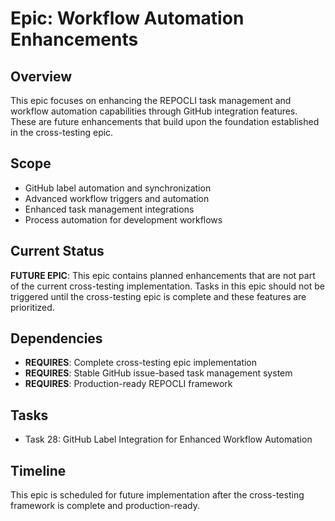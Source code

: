# Epic: Workflow Automation Enhancements

## Overview
This epic focuses on enhancing the REPOCLI task management and workflow automation capabilities through GitHub integration features. These are future enhancements that build upon the foundation established in the cross-testing epic.

## Scope
- GitHub label automation and synchronization  
- Advanced workflow triggers and automation
- Enhanced task management integrations
- Process automation for development workflows

## Current Status
**FUTURE EPIC**: This epic contains planned enhancements that are not part of the current cross-testing implementation. Tasks in this epic should not be triggered until the cross-testing epic is complete and these features are prioritized.

## Dependencies
- **REQUIRES**: Complete cross-testing epic implementation
- **REQUIRES**: Stable GitHub issue-based task management system
- **REQUIRES**: Production-ready REPOCLI framework

## Tasks
- Task 28: GitHub Label Integration for Enhanced Workflow Automation

## Timeline
This epic is scheduled for future implementation after the cross-testing framework is complete and production-ready.